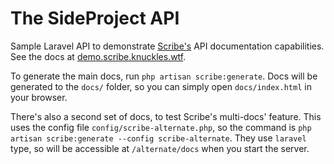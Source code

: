 # The SideProject API

Sample Laravel API to demonstrate [Scribe's](http://scribe.knuckles.wtf) API documentation capabilities. See the docs at [demo.scribe.knuckles.wtf](http://demo.scribe.knuckles.wtf).


To generate the main docs, run `php artisan scribe:generate`. Docs will be generated to the `docs/` folder, so you can simply open `docs/index.html` in your browser.

There's also a second set of docs, to test Scribe's multi-docs' feature. This uses the config file `config/scribe-alternate.php`, so the command is `php artisan scribe:generate --config scribe-alternate`. They use `laravel` type, so will be accessible at `/alternate/docs` when you start the server.
